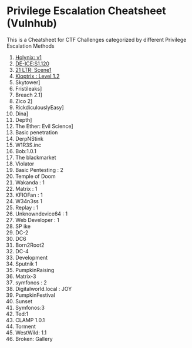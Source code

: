 # Privilege Escalation Cheatsheet (Vulnhub)
This is a Cheatsheet for CTF Challenges categorized by different Privilege Escalation Methods

1.	[Holynix: v1](https://www.hackingarticles.in/hack-the-holynix-v1-boot-2-root-challenge/)
2.	[DE-ICE:S1.120](https://www.hackingarticles.in/hack-the-de-ice-s1-120-vm-boot-to-root/)
3.	[21 LTR: Scene1](https://www.hackingarticles.in/hack-the-21ltr-scene-1-vm-boot-to-root/)
4.	[Kioptrix : Level 1.2](https://www.hackingarticles.in/hack-the-kioptrix-level-1-2-boot2root-challenge/)
5.	Skytower]
6.	Fristileaks]
7.	Breach 2.1]
8.	Zico 2]
9.	RickdiculouslyEasy]
10.	Dina]
11.	Depth]
12.	The Ether: Evil Science]
13.	Basic penetration
14.	DerpNStink
15.	W1R3S.inc
16.	Bob:1.0.1
17.	The blackmarket
18.	Violator
19.	Basic Pentesting : 2
20.	Temple of Doom
21.	Wakanda : 1
22.	Matrix : 1
23.	KFIOFan : 1
24.	W34n3ss 1
25.	Replay : 1
26.	Unknowndevice64 : 1
27.	Web Developer : 1
28.	SP ike
29.	DC-2
30.	DC6
31.	Born2Root2
32.	DC-4
33.	Development
34.	Sputnik 1
35.	PumpkinRaising
36.	Matrix-3
37.	symfonos : 2
38.	Digitalworld.local : JOY
39.	PumpkinFestival
40.	Sunset
41.	Symfonos:3
42.	Ted:1
43.	CLAMP 1.0.1
44.	Torment
45.	WestWild: 1.1
46.	Broken: Gallery
